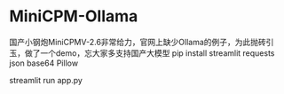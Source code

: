 # MiniCPM-Ollama
国产小钢炮MiniCPMV-2.6非常给力，官网上缺少Ollama的例子，为此抛砖引玉，做了一个demo，忘大家多支持国产大模型
pip install streamlit  requests json base64 Pillow


streamlit run app.py
